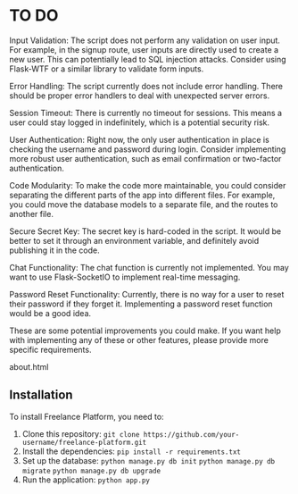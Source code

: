 # TO DO

Input Validation: The script does not perform any validation on user input. For example, in the signup route, user inputs are directly used to create a new user. This can potentially lead to SQL injection attacks. Consider using Flask-WTF or a similar library to validate form inputs.

Error Handling: The script currently does not include error handling. There should be proper error handlers to deal with unexpected server errors.

Session Timeout: There is currently no timeout for sessions. This means a user could stay logged in indefinitely, which is a potential security risk.

User Authentication: Right now, the only user authentication in place is checking the username and password during login. Consider implementing more robust user authentication, such as email confirmation or two-factor authentication.

Code Modularity: To make the code more maintainable, you could consider separating the different parts of the app into different files. For example, you could move the database models to a separate file, and the routes to another file.

Secure Secret Key: The secret key is hard-coded in the script. It would be better to set it through an environment variable, and definitely avoid publishing it in the code.

Chat Functionality: The chat function is currently not implemented. You may want to use Flask-SocketIO to implement real-time messaging.

Password Reset Functionality: Currently, there is no way for a user to reset their password if they forget it. Implementing a password reset function would be a good idea.

These are some potential improvements you could make. If you want help with implementing any of these or other features, please provide more specific requirements.

about.html

## Installation

To install Freelance Platform, you need to:

1. Clone this repository: `git clone https://github.com/your-username/freelance-platform.git`
2. Install the dependencies: `pip install -r requirements.txt`
3. Set up the database: `python manage.py db init` `python manage.py db migrate` `python manage.py db upgrade`
4. Run the application: `python app.py`
